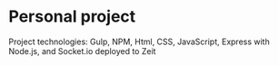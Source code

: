 # Personal project

Project technologies: Gulp, NPM, Html, CSS, JavaScript, Express with Node.js, and Socket.io deployed to Zeit
